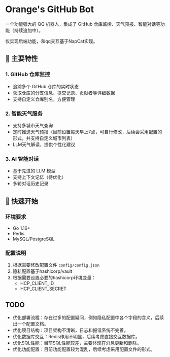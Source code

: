 # Orange's GitHub Bot

一个功能强大的 QQ 机器人，集成了 GitHub 仓库监控、天气预报、智能对话等功能（持续追加中）。

仅实现后端功能，和qq交互基于NapCat实现。

## 🌟 主要特性

### 1. GitHub 仓库监控
- 追踪多个 GitHub 仓库的实时状态
- 获取仓库的分支信息、提交记录、贡献者等详细数据
- 支持自定义仓库别名，方便管理

### 2. 智能天气服务
- 支持多城市天气查询
- 定时推送天气预报（目前设置每天早上7点，可自行修改，后续会采用配置的形式，并支持自定义城市列表）
- LLM天气解读，提供个性化建议

### 3. AI 智能对话
- 基于先进的 LLM 模型
- 支持上下文记忆（待优化）
- 多轮对话历史记录

## 🚀 快速开始

### 环境要求
- Go 1.16+
- Redis
- MySQL/PostgreSQL

### 配置说明
1. 根据需要修改配置文件 `config/config.json`
2. 隐私配置基于hashicorp/vault
3. 根据需要设置必要的hashicorp环境变量：
   - HCP_CLIENT_ID
   - HCP_CLIENT_SECRET

## TODO

- 优化部署流程：存在过多的配置疑问，例如隐私配置中各个字段的含义，后续出一个配置文档。
- 优化项目结构：项目架构不清晰，日志和报错系统不完善。
- 优化数据库交互：Redis作用不明显，后续考虑直接交互数据库。
- 优化SQL性能：目前SQL性能较差，主要体现在消息更新和删除。
- 优化功能配置：目前功能配置较为混乱，后续考虑采用配置文件的形式。

